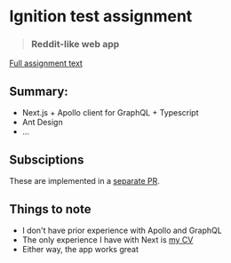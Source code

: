 # Ignition test assignment

>### Reddit-like web app

[Full assignment text](https://www.notion.so/Ignition-Frontend-Assignment-58395adc79c940329e5a32aca69c3127)

## Summary:

- Next.js + Apollo client for GraphQL + Typescript
- Ant Design
- ...

## Subsciptions

These are implemented in a [separate PR](https://github.com/krastsislau/ignition-redditlike-app/pull/1).

## Things to note

- I don't have prior experience with Apollo and GraphQL
- The only experience I have with Next is [my CV](https://rasteeslove.web.app/)
- Either way, the app works great

